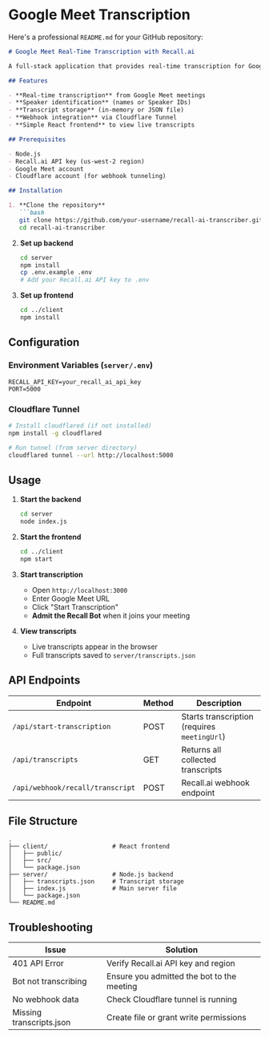 ﻿# Google Meet Transcription
 Here's a professional `README.md` for your GitHub repository:

```markdown
# Google Meet Real-Time Transcription with Recall.ai

A full-stack application that provides real-time transcription for Google Meet meetings using Recall.ai's API, with speaker identification and persistent transcript storage.

## Features

- **Real-time transcription** from Google Meet meetings
- **Speaker identification** (names or Speaker IDs)
- **Transcript storage** (in-memory or JSON file)
- **Webhook integration** via Cloudflare Tunnel
- **Simple React frontend** to view live transcripts

## Prerequisites

- Node.js 
- Recall.ai API key (us-west-2 region)
- Google Meet account
- Cloudflare account (for webhook tunneling)

## Installation

1. **Clone the repository**
   ```bash
   git clone https://github.com/your-username/recall-ai-transcriber.git
   cd recall-ai-transcriber
   ```

2. **Set up backend**
   ```bash
   cd server
   npm install
   cp .env.example .env
   # Add your Recall.ai API key to .env
   ```

3. **Set up frontend**
   ```bash
   cd ../client
   npm install
   ```

## Configuration

### Environment Variables (`server/.env`)
```
RECALL_API_KEY=your_recall_ai_api_key
PORT=5000
```

### Cloudflare Tunnel
```bash
# Install cloudflared (if not installed)
npm install -g cloudflared

# Run tunnel (from server directory)
cloudflared tunnel --url http://localhost:5000
```

## Usage

1. **Start the backend**
   ```bash
   cd server
   node index.js
   ```

2. **Start the frontend**
   ```bash
   cd ../client
   npm start
   ```

3. **Start transcription**
   - Open `http://localhost:3000`
   - Enter Google Meet URL
   - Click "Start Transcription"
   - **Admit the Recall Bot** when it joins your meeting

4. **View transcripts**
   - Live transcripts appear in the browser
   - Full transcripts saved to `server/transcripts.json`

## API Endpoints

| Endpoint | Method | Description |
|----------|--------|-------------|
| `/api/start-transcription` | POST | Starts transcription (requires `meetingUrl`) |
| `/api/transcripts` | GET | Returns all collected transcripts |
| `/api/webhook/recall/transcript` | POST | Recall.ai webhook endpoint |

## File Structure

```
.
├── client/                  # React frontend
│   ├── public/
│   ├── src/
│   └── package.json
├── server/                  # Node.js backend
│   ├── transcripts.json     # Transcript storage
│   ├── index.js             # Main server file
│   └── package.json
└── README.md
```

## Troubleshooting

| Issue | Solution |
|-------|----------|
| 401 API Error | Verify Recall.ai API key and region |
| Bot not transcribing | Ensure you admitted the bot to the meeting |
| No webhook data | Check Cloudflare tunnel is running |
| Missing transcripts.json | Create file or grant write permissions |
